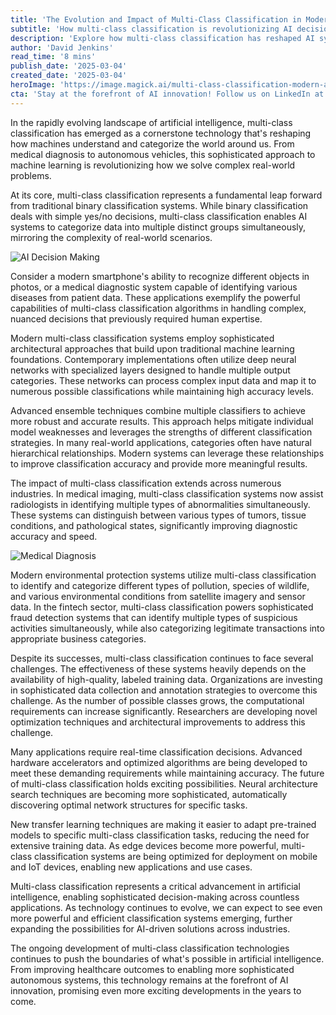 ```yaml
---
title: 'The Evolution and Impact of Multi-Class Classification in Modern AI'
subtitle: 'How multi-class classification is revolutionizing AI decision-making across industries'
description: 'Explore how multi-class classification has reshaped AI systems, enabling sophisticated decision-making across industries such as healthcare, environmental monitoring, and fintech. Discover the innovative approaches and challenges facing this transformative technology.'
author: 'David Jenkins'
read_time: '8 mins'
publish_date: '2025-03-04'
created_date: '2025-03-04'
heroImage: 'https://image.magick.ai/multi-class-classification-modern-ai.jpg'
cta: 'Stay at the forefront of AI innovation! Follow us on LinkedIn at MagickAI for regular updates on groundbreaking developments in machine learning and artificial intelligence.'
---
```


In the rapidly evolving landscape of artificial intelligence, multi-class classification has emerged as a cornerstone technology that's reshaping how machines understand and categorize the world around us. From medical diagnosis to autonomous vehicles, this sophisticated approach to machine learning is revolutionizing how we solve complex real-world problems.

At its core, multi-class classification represents a fundamental leap forward from traditional binary classification systems. While binary classification deals with simple yes/no decisions, multi-class classification enables AI systems to categorize data into multiple distinct groups simultaneously, mirroring the complexity of real-world scenarios.

![AI Decision Making](https://i.magick.ai/PIXE/1738406181100_magick_img.webp)

Consider a modern smartphone's ability to recognize different objects in photos, or a medical diagnostic system capable of identifying various diseases from patient data. These applications exemplify the powerful capabilities of multi-class classification algorithms in handling complex, nuanced decisions that previously required human expertise.

Modern multi-class classification systems employ sophisticated architectural approaches that build upon traditional machine learning foundations. Contemporary implementations often utilize deep neural networks with specialized layers designed to handle multiple output categories. These networks can process complex input data and map it to numerous possible classifications while maintaining high accuracy levels.

Advanced ensemble techniques combine multiple classifiers to achieve more robust and accurate results. This approach helps mitigate individual model weaknesses and leverages the strengths of different classification strategies. In many real-world applications, categories often have natural hierarchical relationships. Modern systems can leverage these relationships to improve classification accuracy and provide more meaningful results.

The impact of multi-class classification extends across numerous industries. In medical imaging, multi-class classification systems now assist radiologists in identifying multiple types of abnormalities simultaneously. These systems can distinguish between various types of tumors, tissue conditions, and pathological states, significantly improving diagnostic accuracy and speed.

![Medical Diagnosis](https://i.magick.ai/PIXE/1738406181100_magick_img.webp)

Modern environmental protection systems utilize multi-class classification to identify and categorize different types of pollution, species of wildlife, and various environmental conditions from satellite imagery and sensor data. In the fintech sector, multi-class classification powers sophisticated fraud detection systems that can identify multiple types of suspicious activities simultaneously, while also categorizing legitimate transactions into appropriate business categories.

Despite its successes, multi-class classification continues to face several challenges. The effectiveness of these systems heavily depends on the availability of high-quality, labeled training data. Organizations are investing in sophisticated data collection and annotation strategies to overcome this challenge. As the number of possible classes grows, the computational requirements can increase significantly. Researchers are developing novel optimization techniques and architectural improvements to address this challenge.

Many applications require real-time classification decisions. Advanced hardware accelerators and optimized algorithms are being developed to meet these demanding requirements while maintaining accuracy. The future of multi-class classification holds exciting possibilities. Neural architecture search techniques are becoming more sophisticated, automatically discovering optimal network structures for specific tasks.

New transfer learning techniques are making it easier to adapt pre-trained models to specific multi-class classification tasks, reducing the need for extensive training data. As edge devices become more powerful, multi-class classification systems are being optimized for deployment on mobile and IoT devices, enabling new applications and use cases.

Multi-class classification represents a critical advancement in artificial intelligence, enabling sophisticated decision-making across countless applications. As technology continues to evolve, we can expect to see even more powerful and efficient classification systems emerging, further expanding the possibilities for AI-driven solutions across industries.

The ongoing development of multi-class classification technologies continues to push the boundaries of what's possible in artificial intelligence. From improving healthcare outcomes to enabling more sophisticated autonomous systems, this technology remains at the forefront of AI innovation, promising even more exciting developments in the years to come.